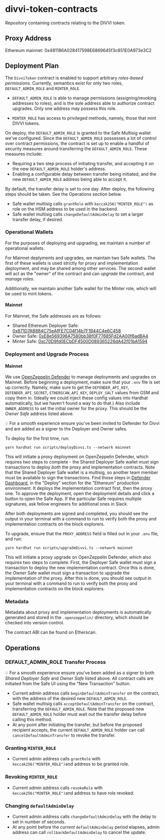 # divvi-token-contracts

Repository containing contracts relating to the DIVVI token.

## Proxy Address

Ethereum mainnet: 0x481186A028417598E6869645f3c851E0A973e3C2

## Deployment Plan

The `DivviToken` contract is enabled to support arbitrary _roles-based permissions_. Currently,
semantics exist for only two roles, `DEFAULT_ADMIN_ROLE` and `MINTER_ROLE`.

- `DEFAULT_ADMIN_ROLE` is able to manage permissions (assigning/revoking addresses to roles), and is the sole address able to authorize contract upgrades. Only one address may possess this role.

- `MINTER_ROLE` has access to privileged methods, namely, those that mint DIVVI tokens.

On deploy, the `DEFAULT_ADMIN_ROLE` is granted to the Safe Multisig wallet we've configured. Since the `DEFAULT_ADMIN_ROLE` possesses a lot of control over contract permissions, the contract is
set up to enable a handful of security measures around transferring the `DEFAULT_ADMIN_ROLE`. These measures include:

- Requiring a two step process of initiating transfer, and accepting it on the new `DEFAULT_ADMIN_ROLE` holder's address.
- Enabling a configurable delay between transfer being initiated, and the new `DEFAULT_ADMIN_ROLE` address being able to accept it.

By default, the transfer delay is set to one day. After deploy, the following steps should be taken. See the Operations section below.

- Safe wallet multisig calls `grantRole` with `keccak256("MINTER_ROLE")` as role on the HSM address to be used in the backend.
- Safe wallet multisig calls `changeDefaultAdminDelay` to set a larger transfer delay, if desired.

### Operational Wallets

For the purposes of deploying and upgrading, we maintain a number of operational wallets.

For Mainnet deplyments and upgrades, we maintain two Safe wallets. The first of these wallets is
used strictly for proxy and implementation deployment, and may be shared among other services. The second wallet will act as the "owner" of the contract and can _upgrade_ the contract, and _manage roles_.

Additionally, we maintain another Safe wallet for the Minter role, which will be used to mint tokens.

#### Mainnet

For Mainnet, the Safe addresses are as follows:

- Shared Ethereum Deployer Safe: [0x871D7AB884C75eAfFE7C04f14b7F1B44C4e6C458](https://app.safe.global/home?safe=eth:0x871D7AB884C75eAfFE7C04f14b7F1B44C4e6C458)
- Owner Safe: [0xE8e569396A7580bb38f0F77685Fd2AA00f6adBA4](https://app.safe.global/home?safe=eth:eth:0xE8e569396A7580bb38f0F77685Fd2AA00f6adBA4)
- Minter Safe: [0xc70D9fd0ECbDF4500D089365226dA42f01bA1594](https://app.safe.global/home?safe=eth:0xc70D9fd0ECbDF4500D089365226dA42f01bA1594)

### Deployment and Upgrade Process

#### Mainnet

We use [OpenZeppelin Defender](https://www.openzeppelin.com/defender) to manage deployments and upgrades on Mainnet. Before beginning a deployment, make sure that your `.env` file is set up correctly. Namely, make sure to get the `DEFENDER_API_KEY`, `DEFENDER_API_SECRET`, `ETHERSCAN_API_KEY`, `DEPLOY_SALT` values from GSM and copy them in. (Ideally we could inject these config values into Hardhat automatically, but we haven't found a way to do that.) Also include `OWNER_ADDRESS` to set the initial owner for the proxy. This should be the _Owner Safe_ address listed above.

💡 For a smooth experience ensure you've been invited to Defender for Divvi and are added as a signer to the Deployer and Owner safes.

To deploy for the first time, run:

```
yarn hardhat run scripts/deployDivvi.ts --network mainnet
```

This will initiate a proxy deployment on OpenZeppelin Defender, which requires two steps to complete - the Shared Deployer Safe wallet must sign transactions to deploy _both_ the proxy and implementation contracts. Note that the Shared Deployer Safe wallet is a multisig, so another team member must be available to sign the transactions. Find those steps in [Defender Dashboard](https://defender.openzeppelin.com/v2/), in the "Deploy" section for the "Ethereum" production environment. It deploys the implementation contract first, then the proxy one. To approve the deployment, open the deployment details and click a button to open the Safe App. If the particular Safe requires multiple signatures, ask fellow engineers for additional ones in Slack.

After both deployments are signed and completed, you should see the output in your terminal with a command to run to verify both the proxy and implementation contracts on the block explorers.

To upgrade, ensure that the `PROXY_ADDRESS` field is filled out in your `.env` file, and run:

```
yarn hardhat run scripts/upgradeDivvi.ts --network mainnet
```

This will initiate a proxy upgrade on OpenZeppelin Defender, which also requires two steps to complete. First, the Deployer Safe wallet must sign a transaction to deploy the new implementation contract.
Once this is done, the _Owner_ Safe wallet must sign a transaction to upgrade the implementation of the proxy. After this is done, you should see output in your terminal with a command to run to verify
both the proxy and implementation contracts on the block explorers.

### Metadata

Metadata about proxy and implementation deployments is automatically generated and stored in the `.openzeppelin/` directory, which should be checked into version control.

The contract ABI can be found on Etherscan.

## Operations

### DEFAULT_ADMIN_ROLE Transfer Process

💡 For a smooth experience ensure you've been added as a signer to both _Shared Deployer Safe_ and _Owner Safe_ listed above. All contract calls are initiated from the Safe UI using the "New Transaction" button.

- Current admin address calls `beginDefaultAdminTransfer` on the contract, with the address of the desired new `DEFAULT_ADMIN_ROLE`.
- Safe wallet multisig calls `acceptDefaultAdminTransfer` on the contract, transferring the `DEFAULT_ADMIN_ROLE`. Note that the proposed new `DEFAULT_ADMIN_ROLE` holder must wait out the transfer delay before calling this method.
- At any point after initiating the transfer, but before the proposed recipient accepts, the current `DEFAULT_ADMIN_ROLE` holder can call `cancelDefaultAdminTransfer` to revoke the transfer.

### Granting `MINTER_ROLE`

- Current admin address calls `grantRole` with `keccak256("MINTER_ROLE")`and address to be granted role.

### Revoking `MINTER_ROLE`

- Current admin address calls `revokeRole` with `keccak256("MINTER_ROLE")`and address to have role revoked.

### Changing `defaultAdminDelay`

- Current admin address calls `changeDefaultAdminDelay` with the delay to set in number of seconds.
- At any point before the _current_ `defaultAdminDelay` period elapses, admin address can call `rollbackDefaultAdminDelay` to cancel the update.
